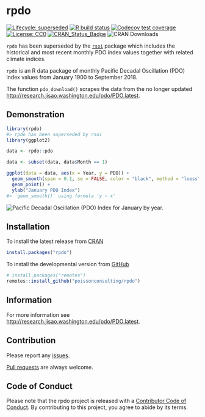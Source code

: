 
<!-- README.md is generated from README.Rmd. Please edit that file -->

# rpdo

<!-- badges: start -->

[![Lifecycle:
superseded](https://img.shields.io/badge/lifecycle-superseded-blue.svg)](https://lifecycle.r-lib.org/articles/stages.html#superseded)
[![R build
status](https://github.com/poissonconsulting/rpdo/workflows/R-CMD-check/badge.svg)](https://github.com/poissonconsulting/rpdo/actions)
[![Codecov test
coverage](https://codecov.io/gh/poissonconsulting/rpdo/branch/master/graph/badge.svg)](https://codecov.io/gh/poissonconsulting/rpdo?branch=master)
[![License:
CC0](https://img.shields.io/badge/License-CC0-blue.svg)](https://creativecommons.org/publicdomain/zero/1.0/)
[![CRAN\_Status\_Badge](http://www.r-pkg.org/badges/version/rpdo)](https://cran.r-project.org/package=rpdo)
![CRAN Downloads](http://cranlogs.r-pkg.org/badges/rpdo)
<!-- badges: end -->

`rpdo` has been superseded by the
[`rsoi`](https://github.com/boshek/rsoi) package which includes the
historical and most recent monthly PDO index values together with
related climate indices.

`rpdo` is an R data package of monthly Pacific Decadal Oscillation (PDO)
index values from January 1900 to September 2018.

The function `pdo_download()` scrapes the data from the no longer
updated <http://research.jisao.washington.edu/pdo/PDO.latest>.

## Demonstration

``` r
library(rpdo)
#> rpdo has been superseded by rsoi
library(ggplot2)

data <- rpdo::pdo

data <- subset(data, data$Month == 1)

ggplot(data = data, aes(x = Year, y = PDO)) +
  geom_smooth(span = 0.1, se = FALSE, color = "black", method = "loess") +
  geom_point() +
  ylab("January PDO Index")
#> `geom_smooth()` using formula 'y ~ x'
```

![Pacific Decadal Oscillation (PDO) Index for January by
year.](man/figures/README-unnamed-chunk-2-1.png)

## Installation

To install the latest release from [CRAN](https://cran.r-project.org)

``` r
install.packages("rpdo")
```

To install the developmental version from
[GitHub](https://github.com/poissonconsulting/rpdo)

``` r
# install.packages("remotes")
remotes::install_github("poissonconsulting/rpdo")
```

## Information

For more information see
<http://research.jisao.washington.edu/pdo/PDO.latest>.

## Contribution

Please report any
[issues](https://github.com/poissonconsulting/rpdo/issues).

[Pull requests](https://github.com/poissonconsulting/rpdo/pulls) are
always welcome.

## Code of Conduct

Please note that the rpdo project is released with a [Contributor Code
of
Conduct](https://contributor-covenant.org/version/2/0/CODE_OF_CONDUCT.html).
By contributing to this project, you agree to abide by its terms.
